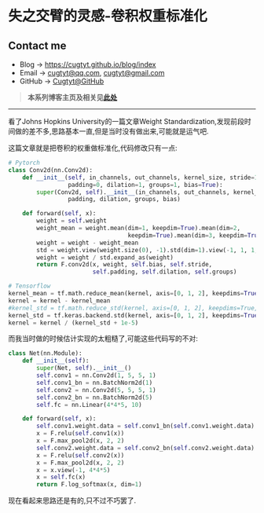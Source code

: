 # 失之交臂的灵感-卷积权重标准化

## Contact me

* Blog -> <https://cugtyt.github.io/blog/index>
* Email -> <cugtyt@qq.com>, <cugtyt@gmail.com>
* GitHub -> [Cugtyt@GitHub](https://github.com/Cugtyt)

> **本系列博客主页及相关见**[**此处**](https://cugtyt.github.io/blog/papers/index)

---

看了Johns Hopkins University的一篇文章Weight Standardization,发现前段时间做的差不多,思路基本一直,但是当时没有做出来,可能就是运气吧.

这篇文章就是把卷积的权重做标准化,代码修改只有一点:

``` python
# Pytorch
class Conv2d(nn.Conv2d):
    def __init__(self, in_channels, out_channels, kernel_size, stride=1,
                 padding=0, dilation=1, groups=1, bias=True):
        super(Conv2d, self).__init__(in_channels, out_channels, kernel_size, stride,
                 padding, dilation, groups, bias)

    def forward(self, x):
        weight = self.weight
        weight_mean = weight.mean(dim=1, keepdim=True).mean(dim=2,
                                  keepdim=True).mean(dim=3, keepdim=True)
        weight = weight - weight_mean
        std = weight.view(weight.size(0), -1).std(dim=1).view(-1, 1, 1, 1) + 1e-5
        weight = weight / std.expand_as(weight)
        return F.conv2d(x, weight, self.bias, self.stride,
                        self.padding, self.dilation, self.groups)

# Tensorflow
kernel_mean = tf.math.reduce_mean(kernel, axis=[0, 1, 2], keepdims=True, name='kernel_mean')
kernel = kernel - kernel_mean
#kernel_std = tf.math.reduce_std(kernel, axis=[0, 1, 2], keepdims=True, name='kernel_std')
kernel_std = tf.keras.backend.std(kernel, axis=[0, 1, 2], keepdims=True)
kernel = kernel / (kernel_std + 1e-5)
```

而我当时做的时候估计实现的太粗糙了,可能这些代码写的不对:

``` python
class Net(nn.Module):
    def __init__(self):
        super(Net, self).__init__()
        self.conv1 = nn.Conv2d(1, 5, 5, 1)
        self.conv1_bn = nn.BatchNorm2d(1)
        self.conv2 = nn.Conv2d(5, 5, 5, 1)
        self.conv2_bn = nn.BatchNorm2d(5)
        self.fc = nn.Linear(4*4*5, 10)

    def forward(self, x):
        self.conv1.weight.data = self.conv1_bn(self.conv1.weight.data)
        x = F.relu(self.conv1(x))
        x = F.max_pool2d(x, 2, 2)
        self.conv2.weight.data = self.conv2_bn(self.conv2.weight.data)
        x = F.relu(self.conv2(x))
        x = F.max_pool2d(x, 2, 2)
        x = x.view(-1, 4*4*5)
        x = self.fc(x)
        return F.log_softmax(x, dim=1)
```

现在看起来思路还是有的,只不过不巧罢了.